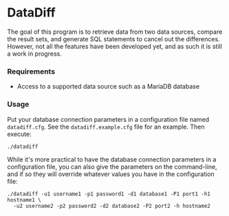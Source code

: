 # DataDiff

The goal of this program is to retrieve data from two data sources, compare the
result sets, and generate SQL statements to cancel out the differences. However,
not all the features have been developed yet, and as such it is still a work in
progress.

### Requirements

* Access to a supported data source such as a MariaDB database

### Usage

Put your database connection parameters in a configuration file named 
`datadiff.cfg`. See the `datadiff.example.cfg` file for an example. Then 
execute:

    ./datadiff

While it's more practical to have the database connection parameters in a 
configuration file, you can also give the parameters on the command-line, and if
so they will override whatever values you have in the configuration file:

    ./datadiff -u1 username1 -p1 password1 -d1 database1 -P1 port1 -h1 hostname1 \
      -u2 username2 -p2 password2 -d2 database2 -P2 port2 -h hostname2